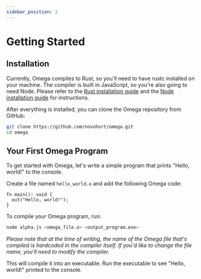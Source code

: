 ```yaml
---
sidebar_position: 2
---
```


# Getting Started

## Installation

Currently, Omega compiles to Rust, so you'll need to have rustc installed on your machine. The compiler is built in JavaScript, so you're also going to need Node. Please refer to the [Rust installation guide](https://www.rust-lang.org/tools/install) and the [Node installation guide](https://docs.npmjs.com/downloading-and-installing-node-js-and-npm) for instructions.

After everything is installed, you can clone the Omega repository from GitHub:

```bash
git clone https://github.com/novohort/omega.git
cd omega
```

## Your First Omega Program

To get started with Omega, let's write a simple program that prints "Hello, world!" to the console.

Create a file named `hello_world.o` and add the following Omega code:

```omega
fn main(): void {
  out("Hello, world!");
}
```

To compile your Omega program, run:

```bash
node alpha.js <omega_file.o> <output_program.exe>
```

_Please note that at the time of writing, the name of the Omega file that's compiled is hardcoded in the compiler itself. If you'd like to change the file name, you'll need to modify the compiler._

This will compile it into an executable. Run the executable to see "Hello, world!" printed to the console.
